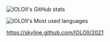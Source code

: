 <!-- ![](https://komarev.com/ghpvc/?username=IOLOII&color=blueviolet)    -->


<!-- <img src="https://media.giphy.com/media/hvRJCLFzcasrR4ia7z/giphy.gif" width="25px"> -->


![IOLOII's GitHub stats](https://github-readme-stats.vercel.app/api?username=IOLOII&show_icons=true)
<!-- [![Imaage](https://github.com/IOLOII/IOLOII/blob/master/image.png?raw=true)](https://github.com/IOLOII) -->

<!-- ![Metrics](https://metrics.lecoq.io/IOLOII?template=classic&config.timezone=Asia%2FShanghai) -->

<!-- ![IOLOII's Most used languages](https://github-readme-stats.vercel.app/api/top-langs?username=IOLOII&show_icons=true&count_private=true&theme=gotham) -->

![IOLOII's Most used languages](https://github-readme-stats.vercel.app/api/top-langs/?username=IOLOII&layout=compact&hide_border=true&langs_count=10)


<https://skyline.github.com/IOLOII/2021>
